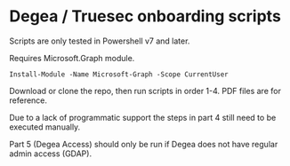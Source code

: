 # Degea / Truesec onboarding scripts
Scripts are only tested in Powershell v7 and later. 

Requires Microsoft.Graph module.
```
Install-Module -Name Microsoft-Graph -Scope CurrentUser
```

Download or clone the repo, then run scripts in order 1-4. PDF files are for reference.

Due to a lack of programmatic support the steps in part 4 still need to be executed manually.

Part 5 (Degea Access) should only be run if Degea does not have regular admin access (GDAP).
